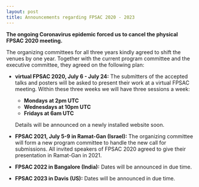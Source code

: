 ```yaml
---
layout: post
title: Announcements regarding FPSAC 2020 - 2023
---
```


**The ongoing Coronavirus epidemic forced us to cancel the physical FPSAC 2020 meeting.**

The organizing committees for all three years kindly agreed to shift the venues by one year.
Together with the current program committee and the executive committee, they agreed on the following plan:

* **virtual FPSAC 2020, July 6 - July 24:** The submitters of the accepted talks and posters will be asked to present their work at a virtual FPSAC meeting.
  Within these three weeks we will have three sessions a week:
  * **Mondays at 2pm UTC**
  * **Wednesdays at 10pm UTC**
  * **Fridays at 6am UTC**

  Details will be announced on a newly installed website soon.

* **FPSAC 2021, July 5-9 in Ramat-Gan (Israel):** The organizing committee will form a new program committee to handle the new call for submissions. All invited speakers of FPSAC 2020 agreed to give their presentation in Ramat-Gan in 2021.

* **FPSAC 2022 in Bangalore (India):** Dates will be announced in due time.

* **FPSAC 2023 in Davis (US):** Dates will be announced in due time.
